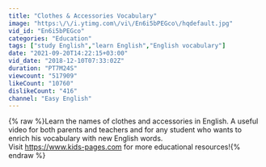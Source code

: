```yaml
---
title: "Clothes & Accessories Vocabulary"
image: "https:\/\/i.ytimg.com\/vi\/En6i5bPEGco\/hqdefault.jpg"
vid_id: "En6i5bPEGco"
categories: "Education"
tags: ["study English","learn English","English vocabulary"]
date: "2021-09-20T14:22:15+03:00"
vid_date: "2018-12-10T07:33:02Z"
duration: "PT7M24S"
viewcount: "517909"
likeCount: "10760"
dislikeCount: "416"
channel: "Easy English"
---
```

{% raw %}Learn the names of clothes and accessories in English. A useful video for both parents and teachers and for any student who wants to enrich his vocabulary with new English words.<br />Visit <a rel="nofollow" target="blank" href="https://www.kids-pages.com">https://www.kids-pages.com</a> for more educational resources!{% endraw %}
